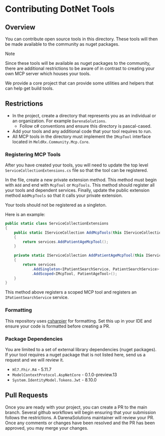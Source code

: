 # Contributing DotNet Tools

## Overview
You can contribute open source tools in this directory. These tools will then be made available to the community as nuget
packages.

> [!NOTE]
> Since these tools will be available as nuget packages to the community, there are additional restrictions to be aware
> of in contrast to creating your own MCP server which houses your tools.

We provide a core project that can provide some utilities and helpers that can help get build tools.

## Restrictions
- In the project, create a directory that represents you as an individual or an organization. For example `DarenaSolutions`.
  - Follow c# conventions and ensure this directory is pascal-cased.
- Add your tools and any additional code that your tool requires to run.
- All MCP tools in the directory must implement the `IMcpTool` interface located in `MeldRx.Community.Mcp.Core`.

### Registering MCP Tools
After you have created your tools, you will need to update the top level `ServiceCollectionExtensions.cs` file so that the
tool can be registered.

In the file, create a new private extension method. This method must begin with `Add` and end with `McpTool` or `McpTools`.
This method should register all your tools and dependent services. Finally, update the public extension method `AddMcpTools`
so that it calls your private extension.

Your tools should not be registered as a singleton.

Here is an example:

```csharp
public static class ServiceCollectionExtensions
{
    public static IServiceCollection AddMcpTools(this IServiceCollection services)
    {
        return services.AddPatientAgeMcpTool();
    }
    
    private static IServiceCollection AddPatientAgeMcpTool(this IServiceCollection services)
    {
        return services
            .AddSingleton<IPatientSearchService, PatientSearchService>()
            .AddScoped<IMcpTool, PatientAgeTool>();
    }
}
```

This method above registers a scoped MCP tool and registers an `IPatientSearchService` service.

### Formatting
This repository uses [csharpier](https://csharpier.com/) for formatting. Set this up in your IDE and ensure your code is
formatted before creating a PR.

### Package Dependencies
You are limited to a set of external library dependencies (nuget packages). If your tool requires a nuget package that is
not listed here, send us a request and we will review it.

- `Hl7.Fhir.R4` - 5.11.7
- `ModelContextProtocol.AspNetCore` - 0.1.0-preview.13
- `System.IdentityModel.Tokens.Jwt` - 8.10.0

## Pull Requests
Once you are ready with your project, you can create a PR to the main branch. Several github workflows will begin ensuring
that your submission follows the restrictions. A DarenaSolutions maintainer will review your PR. Once any comments or changes
have been resolved and the PR has been approved, you may merge your changes.
